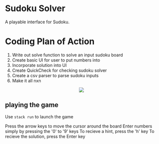 # Sudoku Solver
A playable interface for Sudoku. 

# Coding Plan of Action 
1) Write out solve function to solve an input sudoku board 
2) Create basic UI for user to put numbers into 
3) Incorporate solution into UI 
4) Create QuickCheck for checking sudoku solver 
5) Create a csv parser to parse sudoku inputs 
6) Make it all nxn


<p align="center">
  <img src="./docs/img/example.gif"/>
</p>


## playing the game

Use `stack run` to launch the game

Press the arrow keys to move the cursor around the board
Enter numbers simply by pressing the '0' to '9' keys 
To recieve a hint, press the 'h' key
To recieve the solution, press the Enter key 
